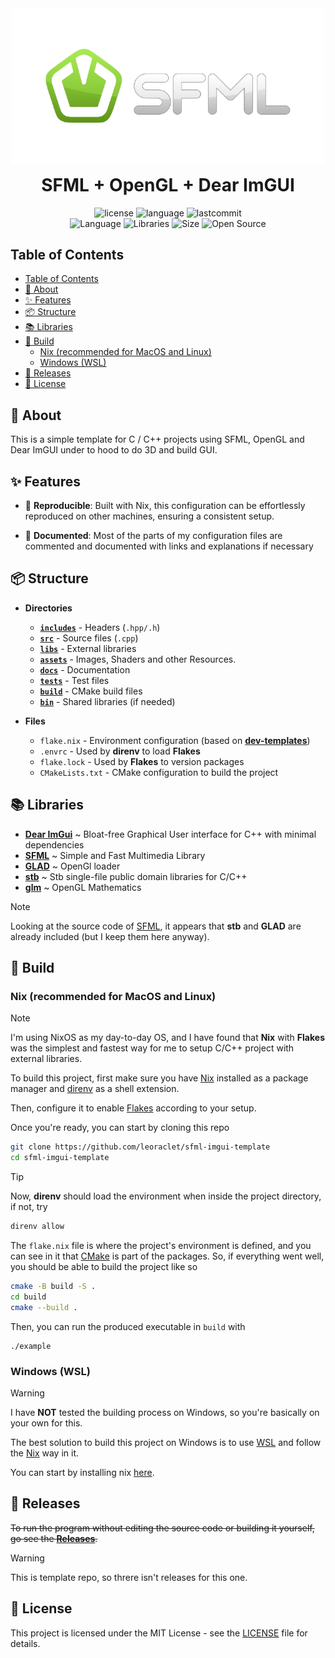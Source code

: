 <div align="center"><img style="width: 400px;scale: 125%" src="assets/misc/sfml-logo.png"></div>
<h1 align="center">SFML + OpenGL + Dear ImGUI</h1>

<div align="center">

![license](https://img.shields.io/github/license/leoraclet/sfml-imgui-template)
![language](https://img.shields.io/github/languages/top/leoraclet/sfml-imgui-template)
![lastcommit](https://img.shields.io/github/last-commit/leoraclet/sfml-imgui-template)
<br>
![Language](https://img.shields.io/badge/Language-C++-1d50de)
![Libraries](https://img.shields.io/badge/Framework-SFML-fa8925)
![Size](https://img.shields.io/badge/Size-91Mo-f12222)
![Open Source](https://badges.frapsoft.com/os/v2/open-source.svg?v=103)

</div>

## Table of Contents
- [Table of Contents](#table-of-contents)
- [📖 About](#-about)
- [✨ Features](#-features)
- [📦 Structure](#-structure)
- [📚 Libraries](#-libraries)
- [🔧 Build](#-build)
  - [Nix (recommended for MacOS and Linux)](#nix-recommended-for-macos-and-linux)
  - [Windows (WSL)](#windows-wsl)
- [🚀 Releases](#-releases)
- [📜 License](#-license)


## 📖 About

This is a simple template for C / C++ projects using SFML, OpenGL and Dear ImGUI under to hood to do
3D and build GUI.

## ✨ Features

- 🔄 **Reproducible**: Built with Nix, this configuration can be effortlessly reproduced on other
  machines, ensuring a consistent setup.

- 📖 **Documented**: Most of the parts of my configuration files are commented and documented with
  links and explanations if necessary

## 📦 Structure

- **Directories**

  - [**`includes`**](./includes/) - Headers (`.hpp/.h`)
  - [**`src`**](./src/) - Source files (`.cpp`)
  - [**`libs`**](./libs/) - External libraries
  - [**`assets`**](./assets/) - Images, Shaders and other Resources.
  - [**`docs`**](./docs/) - Documentation
  - [**`tests`**](./tests/) - Test files
  - [**`build`**](./docs/) - CMake build files
  - [**`bin`**](./docs/) - Shared libraries (if needed)

- **Files**

  - `flake.nix` - Environment configuration (based on [**dev-templates**](https://github.com/the-nix-way/dev-templates))
  - `.envrc` - Used by **direnv** to load **Flakes**
  - `flake.lock` - Used by **Flakes** to version packages
  - `CMakeLists.txt` -  CMake configuration to build the project

## 📚 Libraries

- [**Dear ImGui**](https://github.com/ocornut/imgui) ~ Bloat-free Graphical User interface for C++
  with minimal dependencies
- [**SFML**](https://github.com/SFML/sfml) ~ Simple and Fast Multimedia Library
- [**GLAD**](https://glad.dav1d.de/) ~ OpenGl loader
- [**stb**](https://github.com/nothings/stb) ~ Stb single-file public domain libraries for C/C++
- [**glm**](https://github.com/g-truc/glm) ~ OpenGL Mathematics

> [!NOTE]
>
> Looking at the source code of [SFML](https://github.com/SFML/SFML), it appears that **stb** and
> **GLAD** are already included (but I keep them here anyway).

## 🔧 Build

### Nix (recommended for MacOS and Linux)

> [!NOTE]
>
> I'm using NixOS as my day-to-day OS, and I have found that **Nix** with **Flakes** was the
> simplest and fastest way for me to setup C/C++ project with external libraries.

To build this project, first make sure you have [Nix](https://nixos.org/download/) installed as a
package manager and [direnv](https://direnv.net/) as a shell extension.

Then, configure it to enable [Flakes](https://nixos.wiki/wiki/flakes) according to your setup.

Once you're ready, you can start by cloning this repo

```bash
git clone https://github.com/leoraclet/sfml-imgui-template
cd sfml-imgui-template
```

> [!TIP]
>
> Now, **direnv** should load the environment when inside the project directory, if not, try
> ```bash
> direnv allow
> ```

The `flake.nix` file is where the project's environment is defined, and you can see in it that
[CMake](https://cmake.org/) is part of the packages. So, if everything went well, you should be able to
build the project like so

```bash
cmake -B build -S .
cd build
cmake --build .
```

Then, you can run the produced executable in `build` with

```basb
./example
```

### Windows (WSL)

> [!WARNING]
>
> I have **NOT** tested the building process on Windows, so you're basically on your own for this.

The best solution to build this project on Windows is to use
[WSL](https://learn.microsoft.com/en-us/windows/wsl/install) and follow the
[Nix](#nix-recommended-for-macos-and-linux) way in it.

You can start by installing nix [here](https://nixos.org/download/#nix-install-windows).

## 🚀 Releases

~~To run the program without editing the source code or building it yourself, go see the
[**Releases**](https://github.com/leoraclet/sfml-imgui-template/releases).~~

> [!WARNING]
>
> This is template repo, so threre isn't releases for this one.

## 📜 License

This project is licensed under the MIT License - see the [LICENSE](LICENSE) file for details.